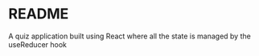 # README

A quiz application built using React where all the state is managed by the useReducer hook
